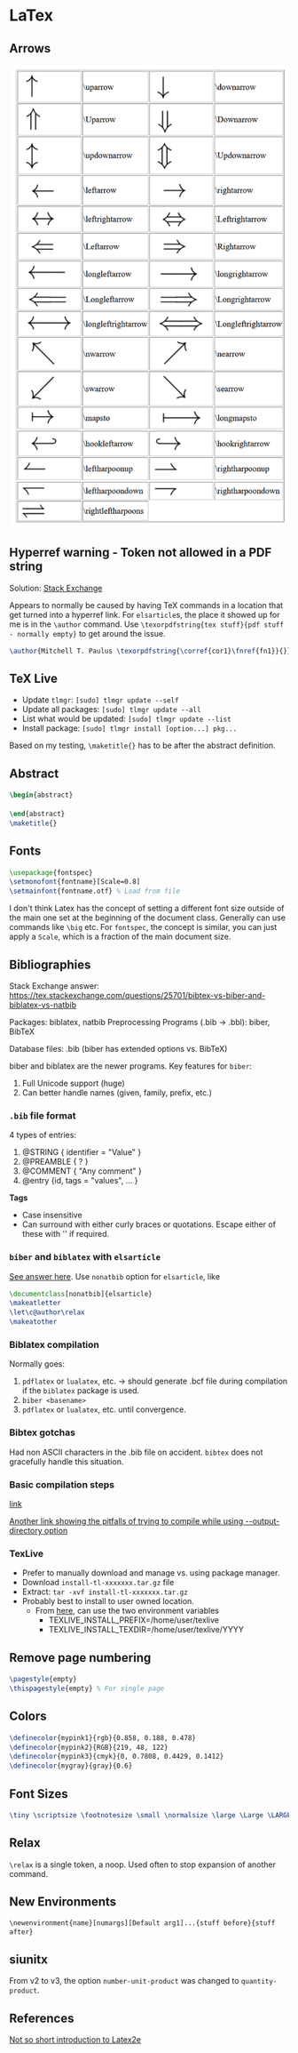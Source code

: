 # LaTex

## Arrows

![Latex Arrows](img/latex_arrows.png)


## Hyperref warning - Token not allowed in a PDF string

Solution: [Stack Exchange](https://tex.stackexchange.com/questions/10555/hyperref-warning-token-not-allowed-in-a-pdf-string)

Appears to normally be caused by having TeX commands in a location that
get turned into a hyperref link. For `elsarticle`s, the place it showed
up for me is in the `\author` command. Use `\texorpdfstring{tex
stuff}{pdf stuff - normally empty}` to get around the issue.

```tex
\author{Mitchell T. Paulus \texorpdfstring{\corref{cor1}\fnref{fn1}}{}}
```

## TeX Live

- Update `tlmgr`: `[sudo] tlmgr update --self`
- Update all packages: `[sudo] tlmgr update --all`
- List what would be updated: `[sudo] tlmgr update --list`
- Install package: `[sudo] tlmgr install [option...] pkg...`

Based on my testing, `\maketitle{}` has to be after the abstract
definition.

## Abstract

```tex
\begin{abstract}

\end{abstract}
\maketitle{}
```

## Fonts

```tex
\usepackage{fontspec}
\setmonofont{fontname}[Scale=0.8]
\setmainfont{fontname.otf} % Load from file
```

I don't think Latex has the concept of setting a different font size
outside of the main one set at the beginning of the document class.
Generally can use commands like `\big` etc. For `fontspec`, the concept
is similar, you can just apply a `Scale`, which is a fraction of the
main document size.

## Bibliographies

Stack Exchange answer: https://tex.stackexchange.com/questions/25701/bibtex-vs-biber-and-biblatex-vs-natbib

Packages: biblatex, natbib
Preprocessing Programs (.bib -> .bbl): biber, BibTeX

Database files: .bib (biber has extended options vs. BibTeX)

biber and biblatex are the newer programs. Key features for `biber`:

1. Full Unicode support (huge)
2. Can better handle names (given, family, prefix, etc.)

### `.bib` file format

4 types of entries:

1. @STRING { identifier = "Value" }
2. @PREAMBLE { ? }
3. @COMMENT { "Any comment" }
4. @entry {id, tags = "values", ... }

**Tags**

- Case insensitive
- Can surround with either curly braces or quotations. Escape either of these with '\' if required.

### `biber` and `biblatex` with `elsarticle`

[See answer here](https://tex.stackexchange.com/a/511500/237947). Use
`nonatbib` option for `elsarticle`, like

```tex
\documentclass[nonatbib]{elsarticle}
\makeatletter
\let\c@author\relax
\makeatother
```

### Biblatex compilation

Normally goes:

1. `pdflatex` or `lualatex`, etc. -> should generate .bcf file during
   compilation if the `biblatex` package is used.
2. `biber <basename>`
3. `pdflatex` or `lualatex`, etc. until convergence.


### Bibtex gotchas

Had non ASCII characters in the .bib file on accident. `bibtex` does not
gracefully handle this situation.

### Basic compilation steps

[link](https://tex.stackexchange.com/questions/204291/bibtex-latex-compiling)

[Another link showing the pitfalls of trying to compile while using
--output-directory option](https://tex.stackexchange.com/questions/12686/how-do-i-run-bibtex-after-using-the-output-directory-flag-with-pdflatex-when-f)


### TexLive

- Prefer to manually download and manage vs. using package manager.
- Download `install-tl-xxxxxxx.tar.gz` file
- Extract: `tar -xvf install-tl-xxxxxxx.tar.gz`
- Probably best to install to user owned location.
    - From [here](https://stackoverflow.com/a/29784261/5932184), can use
      the two environment variables
        - TEXLIVE_INSTALL_PREFIX=/home/user/texlive
        - TEXLIVE_INSTALL_TEXDIR=/home/user/texlive/YYYY

## Remove page numbering

```tex
\pagestyle{empty}
\thispagestyle{empty} % For single page
```
## Colors

```tex
\definecolor{mypink1}{rgb}{0.858, 0.188, 0.478}
\definecolor{mypink2}{RGB}{219, 48, 122}
\definecolor{mypink3}{cmyk}{0, 0.7808, 0.4429, 0.1412}
\definecolor{mygray}{gray}{0.6}
```

## Font Sizes

```tex
\tiny \scriptsize \footnotesize \small \normalsize \large \Large \LARGE \huge \Huge
```

## Relax

`\relax` is a single token, a noop. Used often to stop expansion of
another command.

## New Environments

```
\newenvironment{name}[numargs][Default arg1]...{stuff before}{stuff after}
```

## siunitx

From v2 to v3, the option `number-unit-product` was changed to
`quantity-product`.

## References

[Not so short introduction to Latex2e](https://tobi.oetiker.ch/lshort/lshort.pdf)
